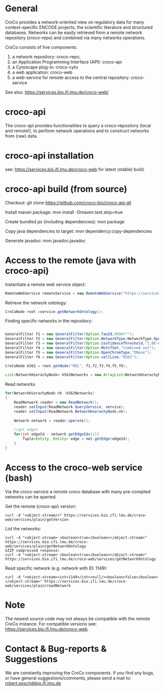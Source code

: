 General
=========
CroCo provides a network-oriented view on regulatory data for many context-specific ENCODE projects, the scientific literature and structured databases. Networks can be easily retrieved from a remote network repository (croco-repo) and combined via many networks operations.

CroCo consists of five components:

1. a network repository: croco-repo,
2. an Application Programming Interface (API): croco-api
3. a Cytoscape plug-in: croco-cyto
4. a web application: croco-web
5. a web-service for remote access to the central repository: croco-service

See also: https://services.bio.ifi.lmu.de/croco-web/

croco-api
=========
The croco-api provides functionalities to query a croco-repository (local and remote!), to perform network operations and to construct networks from (raw) data.

croco-api installation
=========
see: https://services.bio.ifi.lmu.de/croco-web for latest (stable) build.

croco-api build (from source)
=========
Checkout:
git clone https://github.com/croco-bio/croco-api.git

Install maven package:
mvn install -Dmaven.test.skip=true

Create bundled jar (including dependencies): 
mvn package

Copy java dependencies to target:
mvn dependency:copy-dependencies

Generate javadoc:
mvn javadoc:javadoc

Access to the remote  (java with croco-api)
=========

Instantiate a remote web service object:
```Java
RemoteWebService remoteService = new RemoteWebService("https://services.bio.ifi.lmu.de/croco-web/services/");
```

Retrieve the network ontology:
```Java
CroCoNode root =service.getNetworkOntology();
```

Finding specific networks in the repository:
```Java

GeneralFilter f1 = new GeneralFilter(Option.TaxId,9606+"");
GeneralFilter f2 = new GeneralFilter(Option.NetworkType,NetworkType.OpenChrom.name());
GeneralFilter f3 = new GeneralFilter(Option.ConfidenceThreshold,"1.0E-6");
GeneralFilter f4 = new GeneralFilter(Option.MotifSet,"Combined set");
GeneralFilter f5 = new GeneralFilter(Option.OpenChromType,"DNase");
GeneralFilter f6 = new GeneralFilter(Option.cellLine,"K562");

CroCoNode k562 = root.getNode("MEL", f1,f2,f3,f4,f5,f6);
	
List<NetworkHierachyNode> k562Networks = new ArrayList<NetworkHierachyNode>(k562.getNetworks());
```

Read networks
```Java
for(NetworkHierachyNode nh :k562Networks)
{
	ReadNetwork reader = new ReadNetwork();
	reader.setInput(ReadNetwork.QueryService, service);
	reader.setInput(ReadNetwork.NetworkHierachyNode,nh);
			
	Network network = reader.operate();
		
	//get edges
	for(int edgeId : network.getEdgeIds()){
    	Tuple<Entity, Entity> edge = net.getEdge(edgeId);	
    }
}
```

Access to the croco-web service (bash)
=========
Via the croco-service a remote croco database with many pre-compiled networks can be queried.

Get the remote (croco-api) version:
```Shell
curl -d "<object-stream/>" https://services.bio.ifi.lmu.de/croco-web/services/plain/getVersion
```

List the networks:

```Shell
curl -d "<object-stream> <boolean>true</boolean></object-stream>" https://services.bio.ifi.lmu.de/croco-web/services/plain/getNetworkOntology
GZIP compressed response:
curl -d "<object-stream> <boolean>true</boolean></object-stream>" https://services.bio.ifi.lmu.de/croco-web/services/getNetworkOntology
```


Read specific network (e.g. network with ID: 1149):
```Shell
curl -d "<object-stream><int>1149</int><null/><boolean>false</boolean></object-stream>" https://services.bio.ifi.lmu.de/croco-web/services/plain/readNetwork
```
Note
=========
The newest source code may not always be compatible with the remote CroCo instance. For compatible versions see: https://services.bio.ifi.lmu.de/croco-web.

Contact & Bug-reports & Suggestions
=========
We are constantly improving the CroCo components. If you find any bugs, or have general suggestions/comments, please send a mail to: robert.pesch@bio.ifi.lmu.de
